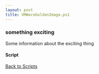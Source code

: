 ```yaml
---
layout: post
title: VMWareGoldenImage.ps1
---
```


### something exciting

Some information about the exciting thing

#### Script

<script async src="https://gist-it.appspot.com/github.com/BanterBoy/scripts-blog/blob/master/PowerShell/scripts/VMWareGoldenImage.ps1"></script>

<a href="/menu/_pages/scripts.html">Back to Scripts</a>
